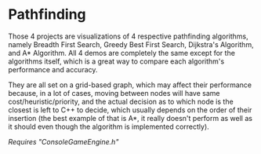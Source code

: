 # Pathfinding

Those 4 projects are visualizations of 4 respective pathfinding algorithms, namely Breadth First Search, Greedy Best First Search, Dijkstra's Algorithm, and A\* Algorithm. All 4 demos are completely the same except for the algorithms itself, which is a great way to compare each algorithm's performance and accuracy.

They are all set on a grid-based graph, which may affect their performance because, in a lot of cases, moving between nodes will have same cost/heuristic/priority, and the actual decision as to which node is the closest is left to C++ to decide, which usually depends on the order of their insertion (the best example of that is A\*, it really doesn't perform as well as it should even though the algorithm is implemented correctly).

*Requires "ConsoleGameEngine.h"*